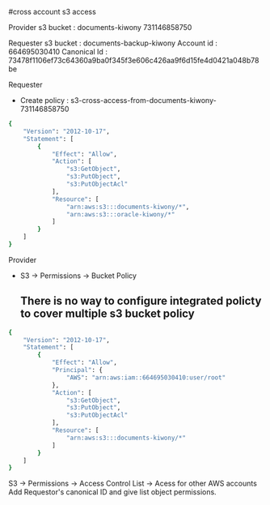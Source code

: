 #cross account s3 access

Provider s3 bucket : documents-kiwony
731146858750


Requester s3 bucket : documents-backup-kiwony
Account id : 664695030410
Canonical Id : 73478f1106ef73c64360a9ba0f345f3e606c426aa9f6d15fe4d0421a048b78be

Requester 
- Create policy : s3-cross-access-from-documents-kiwony-731146858750
```bash
{
    "Version": "2012-10-17",
    "Statement": [
        {
            "Effect": "Allow",
            "Action": [
                "s3:GetObject",
                "s3:PutObject",
                "s3:PutObjectAcl"
            ],
            "Resource": [
                "arn:aws:s3:::documents-kiwony/*",
                "arn:aws:s3:::oracle-kiwony/*"
            ]
        }
    ]
}
```


Provider
- S3 -> Permissions -> Bucket Policy
  ## There is no way to configure integrated policty to cover multiple s3 bucket policy
```bash
{
    "Version": "2012-10-17",
    "Statement": [
        {
            "Effect": "Allow",
            "Principal": {
                "AWS": "arn:aws:iam::664695030410:user/root"
            },
            "Action": [
                "s3:GetObject",
                "s3:PutObject",
                "s3:PutObjectAcl"
            ],
            "Resource": [
                "arn:aws:s3:::documents-kiwony/*"
            ]
        }
    ]
}
```

S3 -> Permissions -> Access Control List -> Acess for other AWS accounts
Add Requestor's canonical ID and give list object permissions.



